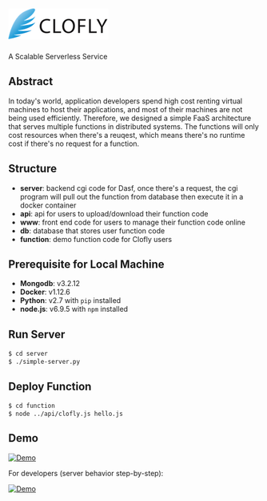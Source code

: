 # ![Clofly](/icon/icon-s.jpg?raw=true "Clofly")

A Scalable Serverless Service

## Abstract

In today's world, application developers spend high cost renting virtual machines to host their applications, and most of their machines are not being used efficiently. Therefore, we designed a simple FaaS architecture that serves multiple functions in distributed systems. The functions will only cost resources when there's a reuqest, which means there's no runtime cost if there's no request for a function.

## Structure

- **server**: backend cgi code for Dasf, once there's a request, the cgi program will pull out the function from database then execute it in a docker container
- **api**: api for users to upload/download their function code
- **www**: front end code for users to manage their function code online
- **db**: database that stores user function code
- **function**: demo function code for Clofly users

## Prerequisite for Local Machine

- **Mongodb**: v3.2.12
- **Docker**: v1.12.6
- **Python**: v2.7 with `pip` installed
- **node.js**: v6.9.5 with `npm` installed 

## Run Server

    $ cd server
    $ ./simple-server.py

## Deploy Function

    $ cd function
    $ node ../api/clofly.js hello.js

## Demo

[![Demo](https://img.youtube.com/vi/JqEliUz-NzU/0.jpg)](https://www.youtube.com/watch?v=JqEliUz-NzU)

For developers (server behavior step-by-step):

[![Demo](https://img.youtube.com/vi/G2oxQYaj7zU/0.jpg)](https://www.youtube.com/watch?v=G2oxQYaj7zU)
